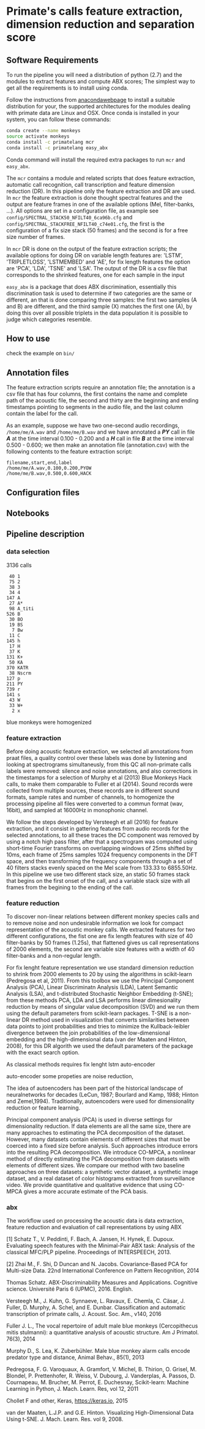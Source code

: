 # Primate's calls feature extraction, dimension reduction and separation score


## Software Requirements 

To run the pipeline you will need a distribution of python (2.7) and the
modules to extract features and compute ABX scores; The simplest way to get all
the requirements is to install using conda.

Follow the instructions from [anacondawebpage](https://www.anaconda.com/download/) 
to install a suitable distribution for your, the supported architectures for the 
modules dealing with primate data are Linux and OSX. Once conda is installed in 
your system, you can follow these commands:

```bash
conda create --name monkeys
source activate monkeys
conda install -c primatelang mcr
conda install -c primatelang easy_abx
```

Conda command will install the required extra packages to run `mcr` and `easy_abx`.

The `mcr` contains a module and related scripts that does feature extraction,
automatic call recognition, call transcription and feature dimension reduction
(DR). In this pipeline only the feature extraction and DR are used. In `mcr`
the feature extraction is done thought spectral features and the output are
feature frames in one of the available options (Mel, filter-banks, ...). All
options are set in a configuration file, as example see
`config/SPECTRAL_STACK50_NFILT40_6ca96b.cfg` and
`config/SPECTRAL_STACKFREE_NFILT40_c74e01.cfg`, the first is the configuration
of a fix size stack (50 frames) and the second is for a free size number of
frames.

In `mcr` DR is done on the output of the feature extraction scripts; the
available options for doing DR on variable length features are: 'LSTM',
'TRIPLETLOSS', 'LSTMEMBED' and 'AE', for fix length features the option are
'PCA', 'LDA', 'TSNE' and 'LSA'. The output of the DR is a csv file that
corresponds to the shrinked features, one for each sample in the input 
 
`easy_abx` is a package that does ABX discrimination, essentially this
discrimination task is used to determine if two categories are the same or
different, an that is done comparing three samples: the first two samples (A
and B) are different, and the third sample (X) matches the first one (A), by
doing this over all possible triplets in the data population it is possible to
judge which categories resemble.   


## How to use

check the example on `bin/` 

## Annotation files

The feature extraction scripts require an annotation file; the annotation is a
csv file that has four columns, the first contains the name and complete path
of the acoustic file, the second and thirty are the beginning and ending
timestamps pointing to segments in the audio file, and the last column contain
the label for the call. 

As an example, suppose we have two one-second audio recordings,
`/home/me/A.wav` and `/home/me/B.wav` and we have annotated a ***PY*** call in
file ***A*** at the time interval 0.100 - 0.200 and a ***H*** call in file
***B*** at the time interval 0.500 - 0.600; we then make an annotation file
(annotation.csv) with the following contents to the feature extraction script:

```csv
filename,start,end,label
/home/me/A.wav,0.100,0.200,PYOW
/home/me/B.wav,0.500,0.600,HACK
```

## Configuration files


## Notebooks



## Pipeline description

### data selection

3136 calls 


     40 1
     75 2
     38 3
     34 4
    147 A
     27 A*
     98 A_titi
    526 B
     30 BO
     19 BS
      7 Bw
     11 C
    145 h
     17 H
     37 K
    131 K+
     50 KA
    370 KATR
     38 Nscrm
    127 p
    211 PY
    739 r
    141 s
     43 W
     33 W+
      2 x



blue monkeys were homogenized


### feature extraction

Before doing acoustic feature extraction, we selected all annotations from 
praat files, a quality control over these labels was done by listening and
looking at spectrograms simultaneusly, from this QC all non-primate calls
labels were removed: silence and noise annotations, and also corrections 
in the timestamps for a selection of Murphy et al (2013) Blue Monkeys Hack calls, 
to make them comparable to Fuller et al (2014). Sound records were collected 
from multiple sources, these records are in different sound formats, 
sample rates and number of channels, to homogenize the processing
pipeline all files were converted to a commun format (wav, 16bit), and sampled 
at 16000Hz in monophonic channel.

We follow the steps developed by Versteegh et all (2016) for feature extraction, 
and it consist in gattering features from audio records for the selected 
annotations, to all these traces the DC component was removed by using a notch
high pass filter, after that a spectrogram was computed using short-time
Fourier transforms on overlapping windows of 25ms shifted by 10ms, each
frame of 25ms samples 1024 frequency components in the DFT space, and 
then transforming the frequency components through a set of 40 filters stacks evenly
spaced on the Mel scale from 133.33 to 6855.50Hz. In this pipeline we use
two different stack size, an static 50 frames stack that begins on the first
onset of the call, and a variable stack size with all frames from the begining 
to the ending of the call.




### feature reduction

To discover non-linear relations between different monkey species calls and to
remove noise and non undesirable information we look for compact representation
of the acoustic monkey calls. We extracted features for two different configurations,
the fist one are fix length features with size of 40 filter-banks by 50 frames (1.25s), that
flattened gives us call representations of 2000 elements, the second are 
variable size features with a width of 40 filter-banks and a non-regular length.

For fix lenght feature representation we use standard dimension reduction 
to shrink from 2000 elements to 20 by using the algorithms in scikit-learn 
(Pedregosa et al, 2011). From this toolbox we use the Principal Component
Analysis (PCA), Linear Discriminatn Analysis (LDA), Latent Semantic Analysis (LSA),
and t-distributed Stochastic Neighbor Embedding (t-SNE); from these methods PCA, LDA 
and LSA performs linear dimesionality reduction by means of singular value decomposition
(SVD) and we run them using the default parameters from scikit-learn packages. T-SNE is a 
non-linear DR method used in visualization that converts similarities between data points 
to joint probabilities and tries to minimize the Kullback-leibler divergence between the
join probabilities of the low-dimensional embedding and the high-dimensional
data (van der Maaten and Hinton, 2008), for this DR algorith we used the default 
parameters of the package with the exact search option. 

As classical methods requires fix lenght 
lstm auto-encoder 

auto-encoder some propeties are noise reduction,  

The idea of autoencoders has been part of the historical landscape of
neuralnetworks for decades (LeCun, 1987; Bourlard and Kamp, 1988; Hinton and
Zemel,1994). Traditionally, autoencoders were used for dimensionality reduction
or feature learning.



Principal component analysis (PCA) is used in diverse settings for
dimensionality reduction. If data elements are all the same size, there are
many approaches to estimating the PCA decomposition of the dataset. However,
many datasets contain elements of different sizes that must be coerced into a
fixed size before analysis. Such approaches introduce errors into the resulting
PCA decomposition. We introduce CO-MPCA, a nonlinear method of directly
estimating the PCA decomposition from datasets with elements of different
sizes. We compare our method with two baseline approaches on three datasets: a
synthetic vector dataset, a synthetic image dataset, and a real dataset of
color histograms extracted from surveillance video. We provide quantitative and
qualitative evidence that using CO-MPCA gives a more accurate estimate of the
PCA basis.

### abx 

The workflow used on processing the acoustic data is data extraction, feature reduction
and evaluation of call representations by using ABX



[1] Schatz T., V. Peddinti, F. Bach, A. Jansen, H. Hynek, E. Dupoux. Evaluating
speech features with the Minimal-Pair ABX task: Analysis of the classical
MFC/PLP pipeline. Proceedings of INTERSPEECH, 2013.

[2] Zhai M., F. Shi, D Duncan and N. Jacobs. Covariance-Based PCA for
Multi-size Data. 22nd International Conference on Pattern Recognition, 2014

Thomas Schatz. ABX-Discriminability Measures and Applications. Cognitive
science. Université Paris 6 (UPMC), 2016. English.

Versteegh M., J. Kuhn, G. Synnaeve, L. Ravaux, E. Chemla, C. Cäsar,
J. Fuller, D. Murphy, A. Schel, and E. Dunbar. Classification and automatic
transcription of primate calls, J. Acoust. Soc. Am., v140, 2016

Fuller J. L., The vocal repertoire of adult male blue monkeys (Cercopithecus
mitis stulmanni): a quantitative analysis of acoustic structure. Am J Primatol. 76(3), 2014

Murphy D., S. Lea, K. Zuberbühler. Male blue monkey alarm calls encode
predator type and distance, Animal Behav., 85(1), 2013

Pedregosa, F. G. Varoquaux, A. Gramfort, V. Michel, B. Thirion, O. Grisel, M. Blondel, P. Prettenhofer, R. Weiss, V. Dubourg, J. Vanderplas, A. Passos, D. Cournapeau, M. Brucher, M. Perrot, E. Duchesnay, Scikit-learn: Machine Learning in Python, J. Mach. Learn. Res, vol 12, 2011 


Chollet F and other, Keras, https://keras.io, 2015

van der Maaten, L.J.P. and G.E. Hinton. Visualizing High-Dimensional Data
Using t-SNE. J. Mach. Learn. Res. vol 9, 2008.

